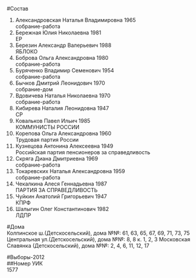 #Состав  
1. Александровская Наталья Владимировна 1965  
    собрание-работа  
2. Бережная Юлия Николаевна 1981  
    ЕР  
3. Березин Александр Валерьевич 1988  
    ЯБЛОКО  
4. Боброва Ольга Александровна 1980  
    собрание-работа  
5. Буряченко Владимир Семенович 1954  
    собрание-работа  
6. Бычков Дмитрий Леонидович 1970  
    собрание-дом  
7. Вдовичева Наталья Николаевна 1970  
    собрание-работа  
8. Кибирева Наталия Леонидовна 1947  
    СР  
9. Ковальков Павел Ильич 1985  
    КОММУНИСТЫ РОССИИ  
10. Корепова Ольга Александровна 1960  
    Трудовая партия России  
11. Кузнецова Антонина Алексеевна 1949  
    Российская партия пенсионеров за справедливость  
12. Скряга Диана Дмитриевна 1969  
    собрание-работа  
13. Токаревских Наталья Александровна 1959  
    собрание-работа  
14. Чекалкина Алеся Геннадьевна 1987  
    ПАРТИЯ ЗА СПРАВЕДЛИВОСТЬ  
15. Чуйкин Анатолий Григорьевич 1947  
    КПРФ  
16. Шалыгин Олег Константинович 1982  
    ЛДПР  
  
#Дома  
Колпинское ш.(Детскосельский), дома №№: 61, 63, 65, 67, 69, 71, 73, 75 Центральная ул.(Детскосельский), дома №№: 8, 8 к. 1, 2, 3 Московская Славянка (Детскосельский), дома №№: 2, 4, 6, 11, 12, 17  
  
#Выборы-2012  
##Номер УИК  
1577  
